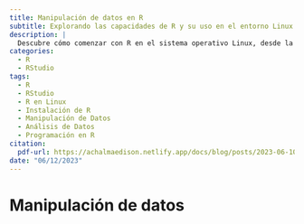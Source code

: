 ```yaml
---
title: Manipulación de datos en R
subtitle: Explorando las capacidades de R y su uso en el entorno Linux
description: |
  Descubre cómo comenzar con R en el sistema operativo Linux, desde la descarga e instalación hasta la manipulación de datos para análisis. Aprende sobre las funcionalidades y ventajas que ofrece este software en el entorno Linux.
categories:
  - R
  - RStudio
tags:
  - R
  - RStudio
  - R en Linux
  - Instalación de R
  - Manipulación de Datos
  - Análisis de Datos
  - Programación en R
citation:
  pdf-url: https://achalmaedison.netlify.app/docs/blog/posts/2023-06-10-4-manipulacion-datos-r/index.pdf
date: "06/12/2023"
---
```





# Manipulación de datos

